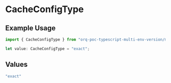 # CacheConfigType

## Example Usage

```typescript
import { CacheConfigType } from "orq-poc-typescript-multi-env-version/models/operations";

let value: CacheConfigType = "exact";
```

## Values

```typescript
"exact"
```